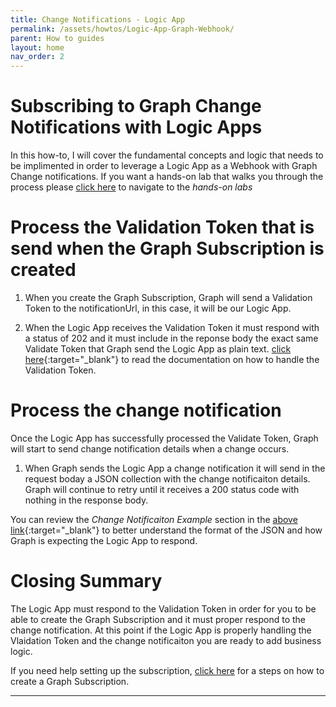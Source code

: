 ```yaml
---
title: Change Notifications - Logic App
permalink: /assets/howtos/Logic-App-Graph-Webhook/
parent: How to guides
layout: home
nav_order: 2
---
```

# Subscribing to Graph Change Notifications with Logic Apps
In this how-to, I will cover the fundamental concepts and logic that needs to be implimented in order to leverage a Logic App as a Webhook with Graph Change notifications.  If you want a hands-on lab that walks you through the process please [click here]() to navigate to the *hands-on labs* 

# Process the Validation Token that is send when the Graph Subscription is created
1. When you create the Graph Subscription, Graph will send a Validation Token to the notificationUrl, in this case, it will be our Logic App.

2. When the Logic App receives the Validation Token it must respond with a status of 202 and it must include in the reponse body the exact same Validate Token that Graph send the Logic App as plain text.
[click here](https://learn.microsoft.com/en-us/graph/change-notifications-delivery-webhooks?tabs=http){:target="_blank"} to read the documentation on how to handle the Validation Token. 

# Process the change notification
Once the Logic App has successfully processed the Validate Token, Graph will start to send change notification details when a change occurs.  

1. When Graph sends the Logic App a change notification it will send in the request boday a JSON collection with the change notificaiton details.  Graph will continue to retry until it receives a 200 status code with nothing in the response body.

You can review the *Change Notificaiton Example* section in the [above link](https://learn.microsoft.com/en-us/graph/change-notifications-delivery-webhooks?tabs=http){:target="_blank"} to better understand the format of the JSON and how Graph is expecting the Logic App to respond.

# Closing Summary
The Logic App must respond to the Validation Token in order for you to be able to create the Graph Subscription and it must proper respond to the change notification.  At this point if the Logic App is properly handling the Vlaidation Token and the change notificaiton you are ready to add business logic.

If you need help setting up the subscription, [click here](/assets/howtos/create-graph-subscription/) for a steps on how to create a Graph Subscription.


----
